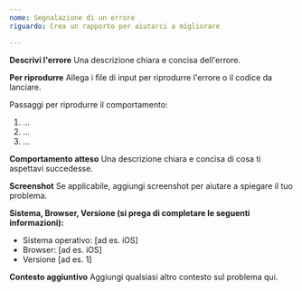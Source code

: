 ```yaml
---
nome: Segnalazione di un errore
riguardo: Crea un rapporto per aiutarci a migliorare

---
```


**Descrivi l'errore**
Una descrizione chiara e concisa dell'errore.

**Per riprodurre**
Allega i file di input per riprodurre l'errore o il codice da lanciare.

Passaggi per riprodurre il comportamento:
1. ...
2. ...
3. ...

**Comportamento atteso**
Una descrizione chiara e concisa di cosa ti aspettavi succedesse.

**Screenshot**
Se applicabile, aggiungi screenshot per aiutare a spiegare il tuo problema.

**Sistema, Browser, Versione (si prega di completare le seguenti informazioni):**
 - Sistema operativo: [ad es. iOS]
 - Browser: [ad es. iOS]
 - Versione [ad es. 1]

**Contesto aggiuntivo**
Aggiungi qualsiasi altro contesto sul problema qui.
